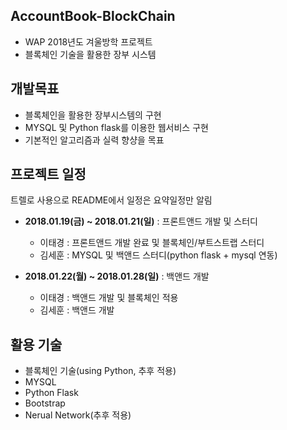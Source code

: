 ## AccountBook-BlockChain
- WAP 2018년도 겨울방학 프로젝트
- 블록체인 기술을 활용한 장부 시스템

## 개발목표
- 블록체인을 활용한 장부시스템의 구현
- MYSQL 및 Python flask를 이용한 웹서비스 구현
- 기본적인 알고리즘과 실력 향샹을 목표

## 프로젝트 일정
트렐로 사용으로 README에서 일정은 요약일정만 알림

- <b>2018.01.19(금) ~ 2018.01.21(일)</b> : 프론트앤드 개발 및 스터디
  - 이태경 : 프론트앤드 개발 완료 및 블록체인/부트스트랩 스터디
  - 김세훈 : MYSQL 및 백앤드 스터디(python flask + mysql 연동)

- <b>2018.01.22(월) ~ 2018.01.28(일)</b> : 백앤드 개발
  - 이태경 : 백앤드 개발 및 블록체인 적용
  - 김세훈 : 백앤드 개발

## 활용 기술
- 블록체인 기술(using Python, 추후 적용)
- MYSQL
- Python Flask
- Bootstrap
- Nerual Network(추후 적용)
